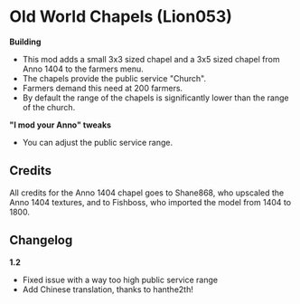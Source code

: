 # Old World Chapels (Lion053)

**Building**

- This mod adds a small 3x3 sized chapel and a 3x5 sized chapel from Anno 1404 to the farmers menu.
- The chapels provide the public service "Church".
- Farmers demand this need at 200 farmers.
- By default the range of the chapels is significantly lower than the range of the church.

**"I mod your Anno" tweaks**

- You can adjust the public service range.

## Credits

All credits for the Anno 1404 chapel goes to Shane868, who upscaled the Anno 1404 textures, and to Fishboss, who imported the model from 1404 to 1800.

## Changelog

**1.2**

- Fixed issue with a way too high public service range
- Add Chinese translation, thanks to hanthe2th!
